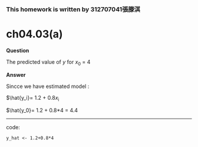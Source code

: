 ### This homework is written by 312707041張滕淇

# ch04.03(a)

**Question**

The predicted value of *y* for *x*<sub>0</sub> = 4

**Answer**

Sincce we have estimated model : 

$\hat{y_i}= 1.2 + 0.8*x*<sub>i</sub>

$\hat{y_0}= 1.2 + 0.8*4 = 4.4

--------------------------------------------------------------------------------------------------

code:

```{r}
y_hat <- 1.2+0.8*4
```
